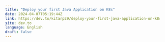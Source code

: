 ```yaml
---
title: "Deploy your first Java Application on K8s"
date: 2024-04-07T05:19:44Z
link: https://dev.to/kitarp29/deploy-your-first-java-application-on-k8s-14ke?utm_medium=RSS&utm_source=news.12bit.vn
site: dev.to
language: English
draft: false
---
```

